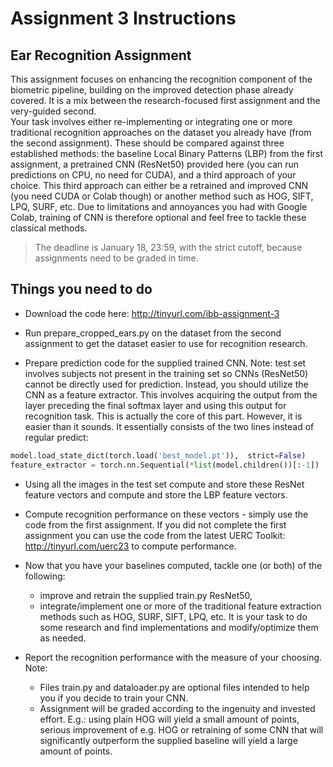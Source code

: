 # Assignment 3 Instructions

## Ear Recognition Assignment

This assignment focuses on enhancing the recognition component of the biometric pipeline, building on the improved detection phase already covered. It is a mix between the research-focused first assignment and the very-guided second.  
Your task involves either re-implementing or integrating one or more traditional recognition approaches on the dataset you already have (from the second assignment). These should be compared against three established methods: the baseline Local Binary Patterns (LBP) from the first assignment, a pretrained CNN (ResNet50) provided here (you can run predictions on CPU, no need for CUDA), and a third approach of your choice. This third approach can either be a retrained and improved CNN (you need CUDA or Colab though) or another method such as HOG, SIFT, LPQ, SURF, etc. Due to limitations and annoyances you had with Google Colab, training of CNN is therefore optional and feel free to tackle these classical methods.

> The deadline is January 18, 23:59, with the strict cutoff, because assignments need to be graded in time.

## Things you need to do

- Download the code here: <http://tinyurl.com/ibb-assignment-3>

- Run prepare_cropped_ears.py on the dataset from the second assignment to get the dataset easier to use for recognition research.

- Prepare prediction code for the supplied trained CNN. Note: test set involves subjects not present in the training set so CNNs (ResNet50) cannot be directly used for prediction. Instead, you should utilize the CNN as a feature extractor. This involves acquiring the output from the layer preceding the final softmax layer and using this output for recognition task. This is actually the core of this part. However, it is easier than it sounds. It essentially consists of the two lines instead of regular predict:

```py
model.load_state_dict(torch.load('best_model.pt')),  strict=False)
feature_extractor = torch.nn.Sequential(*list(model.children())[:-1])
```

- Using all the images in the test set compute and store these ResNet feature vectors and compute and store the LBP feature vectors.

- Compute recognition performance on these vectors - simply use the code from the first assignment. If you did not complete the first assignment you can use the code from the latest UERC  Toolkit: <http://tinyurl.com/uerc23> to compute performance.

- Now that you have your baselines computed, tackle one (or both) of the following:
  - improve and retrain the supplied train.py ResNet50,
  - integrate/implement one or more of the traditional feature extraction methods such as HOG, SURF, SIFT, LPQ, etc. It is your task to do some research and find implementations and modify/optimize them as needed.

- Report the recognition performance with the measure of your choosing. Note:  
  - Files train.py and dataloader.py are optional files intended to help you if you decide to train your CNN.
  - Assignment will be graded according to the ingenuity and invested effort. E.g.: using plain HOG will yield a small amount of points, serious improvement of e.g. HOG or retraining of some CNN that will significantly outperform the supplied baseline will yield a large amount of points.
